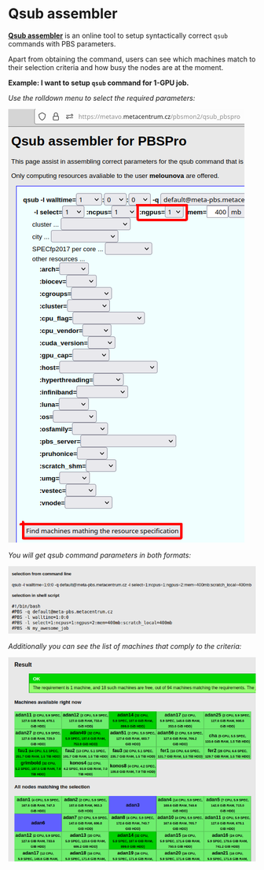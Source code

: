 # Qsub assembler

**[Qsub assembler](https://metavo.metacentrum.cz/pbsmon2/qsub_pbspro)** is an online tool to setup syntactically correct `qsub` commands with PBS parameters.

Apart from obtaining the command, users can see which machines match to their selection criteria and how busy the nodes are at the moment.

**Example: I want to setup `qsub` command for 1-GPU job.**

*Use the rolldown menu to select the required parameters:*

![pic](pic_01.png)

*You will get qsub command parameters in both formats:*

![pic](pic_02.png)

*Additionally you can see the list of machines that comply to the criteria:*

![pic](pic_03.png)



